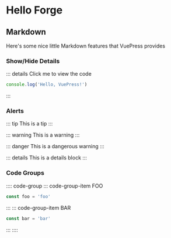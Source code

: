# Hello Forge

## Markdown

Here's some nice little Markdown features that VuePress provides

### Show/Hide Details

::: details Click me to view the code
```js
console.log('Hello, VuePress!')
```
:::

### Alerts

::: tip
This is a tip
:::

::: warning
This is a warning
:::

::: danger
This is a dangerous warning
:::

::: details
This is a details block
:::

### Code Groups

:::: code-group
::: code-group-item FOO
```js
const foo = 'foo'
```
:::
::: code-group-item BAR
```js
const bar = 'bar'
```
:::
::::
